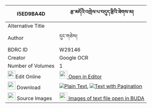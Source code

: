 |I5ED9BA4D|རྩ་མདོའི་འགྲེལ་པ་བདུད་རྩིའི་ཟེགས་མ། 
| --- | --- 
|Alternative Title |
|Author| དུང་གཅེས།
|BDRC ID | W29146
|Creator | Google OCR
|Number of Volumes| 1
|<img width="25" src="https://img.icons8.com/color/25/000000/edit-property.png">Edit Online| [<img width="25" src="https://avatars.githubusercontent.com/u/45091458?s=200&v=4"> Open in Editor](http://editor.openpecha.org/I5ED9BA4D)
|<img width="25" src="https://img.icons8.com/fluent/48/000000/download-2.png"/>  Download | [![](https://img.icons8.com/color/20/000000/txt.png)Plain Text](https://github.com/Openpecha/I5ED9BA4D/releases/download/v2/tsado_i_drelpa_dutsi_i_zekma_plain_I5ED9BA4D.zip), [![](https://img.icons8.com/color/20/000000/txt.png)Text with Pagination](https://github.com/Openpecha/I5ED9BA4D/releases/download/v2/tsado_i_drelpa_dutsi_i_zekma_pages_I5ED9BA4D.zip)
|<img width="25" src="https://img.icons8.com/plasticine/100/000000/pictures-folder.png"/>  Source Images | [<img width="25" src="https://library.bdrc.io/icons/BUDA-small.svg"> Images of text file open in BUDA](https://library.bdrc.io/show/bdr:W29146)